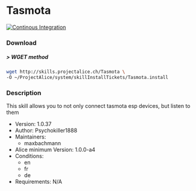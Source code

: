 # Tasmota

[![Continous Integration](https://gitlab.com/project-alice-assistant/skills/skill_Tasmota/badges/master/pipeline.svg)](https://gitlab.com/project-alice-assistant/skills/skill_Tasmota/pipelines/latest)

### Download

##### > WGET method
```bash
wget http://skills.projectalice.ch/Tasmota \
-O ~/ProjectAlice/system/skillInstallTickets/Tasmota.install
```

### Description
This skill allows you to not only connect tasmota esp devices, but listen to them

- Version: 1.0.37
- Author: Psychokiller1888
- Maintainers:
  - maxbachmann
- Alice minimum Version: 1.0.0-a4
- Conditions:
  - en
  - fr
  - de
- Requirements: N/A
